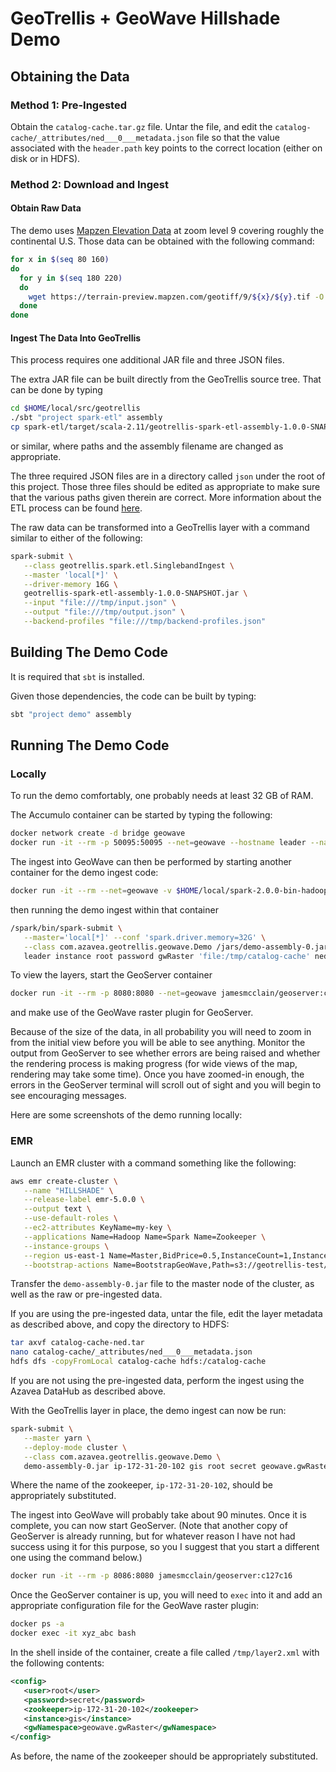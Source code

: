 # GeoTrellis + GeoWave Hillshade Demo #

## Obtaining the Data ##

### Method 1: Pre-Ingested ###

Obtain the `catalog-cache.tar.gz` file.
Untar the file, and edit the `catalog-cache/_attributes/ned___0___metadata.json` file so that the value associated with the `header.path` key points to the correct location (either on disk or in HDFS).

### Method 2: Download and Ingest ###

#### Obtain Raw Data ####

The demo uses [Mapzen Elevation Data](https://mapzen.com/blog/elevation) at zoom level 9 covering roughly the continental U.S.
Those data can be obtained with the following command:
```bash
for x in $(seq 80 160)
do
  for y in $(seq 180 220)
  do
    wget https://terrain-preview.mapzen.com/geotiff/9/${x}/${y}.tif -O 9_${x}_${y}.tif
  done
done
```

#### Ingest The Data Into GeoTrellis ####

This process requires one additional JAR file and three JSON files.

The extra JAR file can be built directly from the GeoTrellis source tree.
That can be done by typing
```bash
cd $HOME/local/src/geotrellis
./sbt "project spark-etl" assembly
cp spark-etl/target/scala-2.11/geotrellis-spark-etl-assembly-1.0.0-SNAPSHOT.jar /tmp
```
or similar, where paths and the assembly filename are changed as appropriate.

The three required JSON files are in a directory called `json` under the root of this project.
Those three files should be edited as appropriate to make sure that the various paths given therein are correct.
More information about the ETL process can be found [here](https://github.com/geotrellis/geotrellis/blob/master/docs/spark-etl/spark-etl-run-examples.md).

The raw data can be transformed into a GeoTrellis layer with a command similar to either of the following:
```bash
spark-submit \
   --class geotrellis.spark.etl.SinglebandIngest \
   --master 'local[*]' \
   --driver-memory 16G \
   geotrellis-spark-etl-assembly-1.0.0-SNAPSHOT.jar \
   --input "file:///tmp/input.json" \
   --output "file:///tmp/output.json" \
   --backend-profiles "file:///tmp/backend-profiles.json"
```

## Building The Demo Code ##

It is required that `sbt` is installed.

Given those dependencies, the code can be built by typing:
```bash
sbt "project demo" assembly
```

## Running The Demo Code ##

### Locally ###

To run the demo comfortably, one probably needs at least 32 GB of RAM.

The Accumulo container can be started by typing the following:
```bash
docker network create -d bridge geowave
docker run -it --rm -p 50095:50095 --net=geowave --hostname leader --name leader jamesmcclain/geowave:c127c16
```

The ingest into GeoWave can then be performed by starting another container for the demo ingest code:
```bash
docker run -it --rm --net=geowave -v $HOME/local/spark-2.0.0-bin-hadoop2.7:/spark:ro -v $(pwd)/demo/target/scala-2.11:/jars:ro -v /tmp:/tmp:rw openjdk:8-jdk
```
then running the demo ingest within that container
```bash
/spark/bin/spark-submit \
   --master='local[*]' --conf 'spark.driver.memory=32G' \
   --class com.azavea.geotrellis.geowave.Demo /jars/demo-assembly-0.jar \
   leader instance root password gwRaster 'file:/tmp/catalog-cache' ned 0
```

To view the layers, start the GeoServer container
```bash
docker run -it --rm -p 8080:8080 --net=geowave jamesmcclain/geoserver:c127c16
```
and make use of the GeoWave raster plugin for GeoServer.

Because of the size of the data, in all probability you will need to zoom in from the initial view before you will be able to see anything.
Monitor the output from GeoServer to see whether errors are being raised and whether the rendering process is making progress
(for wide views of the map, rendering may take some time).
Once you have zoomed-in enough, the errors in the GeoServer terminal will scroll out of sight and you will begin to see encouraging messages.

Here are some screenshots of the demo running locally:

### EMR ###

Launch an EMR cluster with a command something like the following:
```bash
aws emr create-cluster \
   --name "HILLSHADE" \
   --release-label emr-5.0.0 \
   --output text \
   --use-default-roles \
   --ec2-attributes KeyName=my-key \
   --applications Name=Hadoop Name=Spark Name=Zookeeper \
   --instance-groups \
   --region us-east-1 Name=Master,BidPrice=0.5,InstanceCount=1,InstanceGroupType=MASTER,InstanceType=m3.xlarge Name=Workers,BidPrice=0.5,InstanceCount=3,InstanceGroupType=CORE,InstanceType=m3.xlarge \
   --bootstrap-actions Name=BootstrapGeoWave,Path=s3://geotrellis-test/geodocker/bootstrap-geodocker-accumulo.sh,Args=[-i=quay.io/geodocker/accumulo-geowave:latest,-n=gis,-p=secret]
```

Transfer the `demo-assembly-0.jar` file to the master node of the cluster, as well as the raw or pre-ingested data.

If you are using the pre-ingested data, untar the file, edit the layer metadata as described above, and copy the directory to HDFS:
```bash
tar axvf catalog-cache-ned.tar
nano catalog-cache/_attributes/ned___0___metadata.json
hdfs dfs -copyFromLocal catalog-cache hdfs:/catalog-cache
```

If you are not using the pre-ingested data, perform the ingest using the Azavea DataHub as described above.

With the GeoTrellis layer in place, the demo ingest can now be run:
```bash
spark-submit \
   --master yarn \
   --deploy-mode cluster \
   --class com.azavea.geotrellis.geowave.Demo \
   demo-assembly-0.jar ip-172-31-20-102 gis root secret geowave.gwRaster 'hdfs:/catalog-cache' ned 0
```
Where the name of the zookeeper, `ip-172-31-20-102`, should be appropriately substituted.

The ingest into GeoWave will probably take about 90 minutes.
Once it is complete, you can now start GeoServer.
(Note that another copy of GeoServer is already running, but for whatever reason I have not had success using it for this purpose, so you I suggest that you start a different one using the command below.)

```bash
docker run -it --rm -p 8086:8080 jamesmcclain/geoserver:c127c16
```
Once the GeoServer container is up, you will need to `exec` into it and add an appropriate configuration file for the GeoWave raster plugin:
```bash
docker ps -a
docker exec -it xyz_abc bash
```

In the shell inside of the container, create a file called `/tmp/layer2.xml` with the following contents:
```xml
<config>
   <user>root</user>
   <password>secret</password>
   <zookeeper>ip-172-31-20-102</zookeeper>
   <instance>gis</instance>
   <gwNamespace>geowave.gwRaster</gwNamespace>
</config>
```

As before, the name of the zookeeper should be appropriately substituted.
